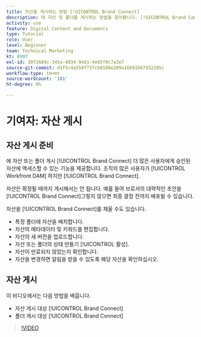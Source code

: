 ```yaml
---
title: 자산을 게시하는 방법 [!UICONTROL Brand Connect]
description: 에 자산 및 폴더를 게시하는 방법을 알아봅니다. [!UICONTROL Brand Connect] in [!UICONTROL Workfront DAM].
activity: use
feature: Digital Content and Documents
type: Tutorial
role: User
level: Beginner
team: Technical Marketing
kt: 8997
exl-id: 30f2684c-345a-4834-9e61-4e65f0c7a3e7
source-git-commit: d1f5c4a558f737cb8188e209a16b91b67d32285c
workflow-type: tm+mt
source-wordcount: '181'
ht-degree: 0%

---
```


# 기여자: 자산 게시

## 자산 게시 준비

에 자산 또는 폴더 게시 [!UICONTROL Brand Connect] 더 많은 사용자에게 승인된 자산에 액세스할 수 있는 기능을 제공합니다. 조직의 많은 사용자가 [!UICONTROL Workfront DAM] 하지만 [!UICONTROL Brand Connect].

자산은 확정될 때까지 게시해서는 안 됩니다. 예를 들어 브로셔의 대략적인 초안을 [!UICONTROL Brand Connect]그렇지 않으면 최종 결정 전까지 배포될 수 있습니다.

자산을 [!UICONTROL Brand Connect]를 채울 수도 있습니다.

* 특정 폴더에 자산을 배치합니다.
* 자산의 메타데이터 및 키워드를 편집합니다.
* 자산의 새 버전을 업로드합니다.
* 자산 또는 폴더의 상태 만들기 [!UICONTROL 활성].
* 자산이 만료되지 않았는지 확인합니다.
* 자산을 변경하면 알림을 받을 수 있도록 해당 자산을 확인하십시오.

## 자산 게시

이 비디오에서는 다음 방법을 배웁니다.

* 자산 게시 대상 [!UICONTROL Brand Connect]
* 폴더 게시 대상 [!UICONTROL Brand Connect]

>[!VIDEO](https://video.tv.adobe.com/v/335257/?quality=12)

